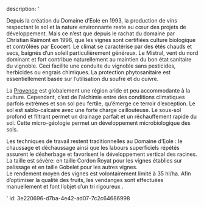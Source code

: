 description: '<p>Depuis la création du Domaine d’Eole en 1993, la production de vins respectant le sol et la nature environnante reste au cœur des projets de développement. Mais ce n’est que depuis le rachat du domaine par Christian Raimont en 1996, que les vignes sont certifiées culture biologique et contrôlées par Ecocert. Le climat se caractérise par des étés chauds et secs, baignés d’un soleil particulièrement généreux. Le Mistral, vent du nord dominant et fort contribue naturellement au maintien du bon état sanitaire du vignoble. Ceci facilite une conduite du vignoble sans pesticides, herbicides ou engrais chimiques. La protection phytosanitaire est essentiellement basée sur l’utilisation du soufre et du cuivre.</p><p>La <a href="https://www.levipe.be/region/coteaux-daix-en-provence/">Provence</a> est globalement une région aride et peu accommodante à la culture. Cependant, c’est de l’alchimie entre des conditions climatiques parfois extrêmes et son sol peu fertile, qu’émerge ce terroir d’exception. Le sol est sablo-calcaire avec une forte charge caillouteuse. Le sous-sol profond et filtrant permet un drainage parfait et un réchauffement rapide du sol. Cette micro-géologie permet un développement microbiologique des sols.</p><p>Les techniques de travail restent traditionnelles au Domaine d’Eole : le chaussage et déchaussage ainsi que les labours superficiels répétés assurent le désherbage et favorisent le développement vertical des racines. La taille est sévère: en taille Cordon Royat pour les vignes établies sur palissage et en taille Gobelet pour les autres vignes.<br>Le rendement moyen des vignes est volontairement limité à 35 hl/ha. Afin d’optimiser la qualité des fruits, les vendanges sont effectuées manuellement et font l’objet d’un tri rigoureux .</p>'
id: 3e220696-d7ba-4e42-ad07-7c2c64686998

